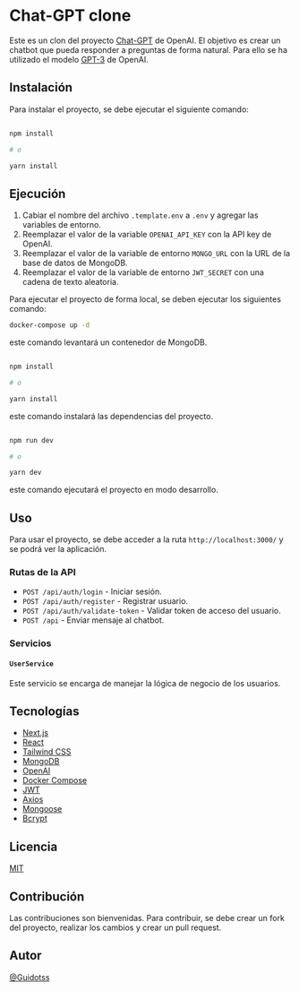 
# Chat-GPT clone 

Este es un clon del proyecto [Chat-GPT](https://chat.openai.com/chat) de OpenAI. El objetivo es crear un chatbot que pueda responder a preguntas de forma natural. Para ello se ha utilizado el modelo [GPT-3](https://openai.com/blog/gpt-3-apps/) de OpenAI.

## Instalación

Para instalar el proyecto, se debe ejecutar el siguiente comando:

```bash

npm install

# o 

yarn install


```

## Ejecución

1. Cabiar el nombre del archivo `.template.env` a `.env` y agregar las variables de entorno.
2. Reemplazar el valor de la variable `OPENAI_API_KEY` con la API key de OpenAI.
3. Reemplazar el valor de la variable de entorno `MONGO_URL` con la URL de la base de datos de MongoDB.
4. Reemplazar el valor de la variable de entorno `JWT_SECRET` con una cadena de texto aleatoria.

Para ejecutar el proyecto de forma local, se deben ejecutar los  siguientes comando:

```bash
docker-compose up -d
```

este comando levantará un contenedor de MongoDB.

```bash

npm install

# o 

yarn install

```

este comando instalará las dependencias del proyecto.

```bash

npm run dev

# o

yarn dev

```

este comando ejecutará el proyecto en modo desarrollo.


## Uso

Para usar el proyecto, se debe acceder a la ruta `http://localhost:3000/` y se podrá ver la aplicación.

### Rutas de la API

- `POST /api/auth/login` - Iniciar sesión.
- `POST /api/auth/register` - Registrar usuario.
- `POST /api/auth/validate-token` - Validar token de acceso del usuario.
- `POST /api` - Enviar mensaje al chatbot.

### Servicios

#### `UserService`

Este servicio se encarga de manejar la lógica de negocio de los usuarios.


## Tecnologías

- [Next.js](https://nextjs.org/)
- [React](https://reactjs.org/)
- [Tailwind CSS](https://tailwindcss.com/)
- [MongoDB](https://www.mongodb.com/)
- [OpenAI](https://openai.com/)
- [Docker Compose](https://docs.docker.com/compose/)
- [JWT](https://jwt.io/)
- [Axios](https://axios-http.com/)
- [Mongoose](https://mongoosejs.com/)
- [Bcrypt](https://www.npmjs.com/package/bcrypt)
## Licencia

[MIT](https://choosealicense.com/licenses/mit/)

## Contribución

Las contribuciones son bienvenidas. Para contribuir, se debe crear un fork del proyecto, realizar los cambios y crear un pull request.

## Autor

[@Guidotss](https://github.com/Guidotss)





